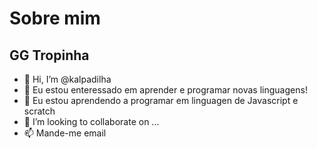 # Sobre mim

## GG Tropinha

- 👋 Hi, I’m @kalpadilha
- 👀 Eu estou enteressado em aprender e programar novas linguagens!
- 🌱 Eu estou aprendendo a programar em linguagen de Javascript e scratch
- 💞️ I’m looking to collaborate on ...
- 📫 Mande-me email

<!---
kalpadilha/kalpadilha is a ✨ special ✨ repository because its `README.md` (this file) appears on your GitHub profile.
You can click the Preview link to take a look at your changes.
--->
